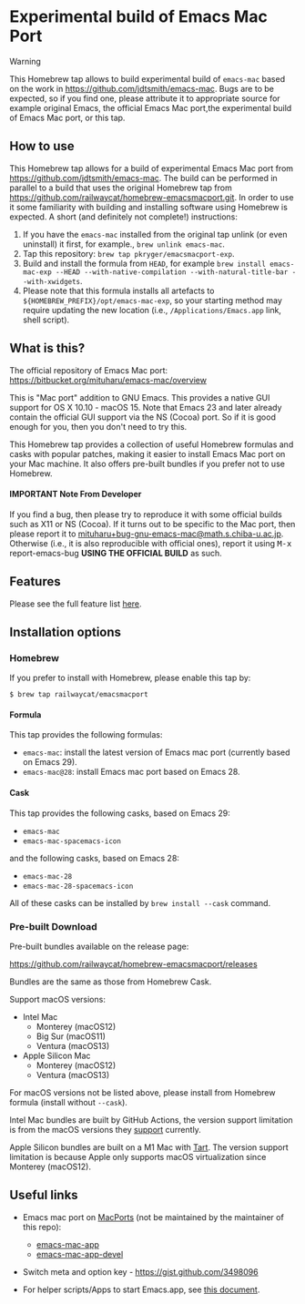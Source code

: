 # Experimental build of Emacs Mac Port

> [!WARNING]
> This Homebrew tap allows to build experimental build of `emacs-mac` based on the work in
> https://github.com/jdtsmith/emacs-mac. Bugs are to be expected, so if you find one, please attribute it to
> appropriate source for example original Emacs, the official Emacs Mac port,the experimental build of Emacs Mac port,
> or this tap.

## How to use

This Homebrew tap allows for a build of experimental Emacs Mac port from https://github.com/jdtsmith/emacs-mac. The build can be performed in parallel to a build that uses the original Homebrew tap from https://github.com/railwaycat/homebrew-emacsmacport.git. In order to use it some familiarity with building and installing software using Homebrew is expected. A short (and definitely not complete!) instructions:

1. If you have the `emacs-mac` installed from the original tap unlink (or even uninstall) it first, for example., `brew unlink emacs-mac`.
2. Tap this repository: `brew tap pkryger/emacsmacport-exp`.
3. Build and install the formula from `HEAD`, for example `brew install emacs-mac-exp --HEAD --with-native-compilation --with-natural-title-bar --with-xwidgets`.
4. Please note that this formula installs all artefacts to `${HOMEBREW_PREFIX}/opt/emacs-mac-exp`, so your starting method may require updating the new location (i.e., `/Applications/Emacs.app` link, shell script).

## What is this?

The official repository of Emacs Mac port: https://bitbucket.org/mituharu/emacs-mac/overview

This is "Mac port" addition to GNU Emacs. This provides a native GUI
support for OS X 10.10 - macOS 15. Note that Emacs 23 and later
already contain the official GUI support via the NS (Cocoa) port. So
if it is good enough for you, then you don't need to try this.

This Homebrew tap provides a collection of useful Homebrew formulas
and casks with popular patches, making it easier to install Emacs Mac
port on your Mac machine. It also offers pre-built bundles if you
prefer not to use Homebrew.

#### IMPORTANT Note From Developer

If you find a bug, then please try to reproduce it with some
official builds such as X11 or NS (Cocoa).  If it turns out to be
specific to the Mac port, then please report it to
<a href="mailto:mituharu+bug-gnu-emacs-mac@math.s.chiba-u.ac.jp">mituharu+bug-gnu-emacs-mac@math.s.chiba-u.ac.jp</a>.  Otherwise (i.e.,
it is also reproducible with official ones), report it using <kbd>M-x</kbd>
report-emacs-bug **USING THE OFFICIAL BUILD** as such.


## Features
Please see the full feature list <a href="https://bitbucket.org/mituharu/emacs-mac/src/master/README-mac">here</a>.


## Installation options

### Homebrew
If you prefer to install with Homebrew, please enable this tap by:

```
$ brew tap railwaycat/emacsmacport
```

#### Formula
This tap provides the following formulas:

- `emacs-mac`: install the latest version of Emacs mac port (currently based on Emacs 29).
- `emacs-mac@28`: install Emacs mac port based on Emacs 28.

#### Cask
This tap provides the following casks, based on Emacs 29:

- `emacs-mac`
- `emacs-mac-spacemacs-icon`

and the following casks, based on Emacs 28:

- `emacs-mac-28`
- `emacs-mac-28-spacemacs-icon`

All of these casks can be installed by `brew install --cask` command.

### Pre-built Download ###

Pre-built bundles available on the release page:

https://github.com/railwaycat/homebrew-emacsmacport/releases

Bundles are the same as those from Homebrew Cask.

Support macOS versions:

* Intel Mac
  - Monterey (macOS12)
  - Big Sur (macOS11)
  - Ventura (macOS13)
* Apple Silicon Mac
  - Monterey (macOS12)
  - Ventura (macOS13)

For macOS versions not be listed above, please install from Homebrew
formula (install without `--cask`).

Intel Mac bundles are built by GitHub Actions, the version support
limitation is from the macOS versions they
[support](https://docs.github.com/en/actions/using-github-hosted-runners/about-github-hosted-runners#supported-runners-and-hardware-resources)
currently.

Apple Silicon bundles are built on a M1 Mac with
[Tart](https://github.com/cirruslabs/tart). The version support
limitation is because Apple only supports macOS virtualization since
Monterey (macOS12).

## Useful links ##

* Emacs mac port on [MacPorts](https://www.macports.org/) (not be maintained by the maintainer of this repo):
  - [emacs-mac-app](https://ports.macports.org/port/emacs-mac-app/)
  - [emacs-mac-app-devel](https://ports.macports.org/port/emacs-mac-app-devel/)

* Switch meta and option key - https://gist.github.com/3498096

* For helper scripts/Apps to start Emacs.app, see [this document](https://github.com/railwaycat/homebrew-emacsmacport/blob/master/docs/emacs-start-helpers.md).
